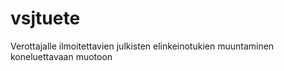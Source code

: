# vsjtuete
Verottajalle ilmoitettavien julkisten elinkeinotukien muuntaminen koneluettavaan muotoon
